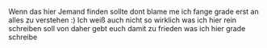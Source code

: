 Wenn das hier Jemand finden sollte dont blame me ich fange grade erst an alles zu verstehen :)
Ich weiß auch nicht so wirklich was ich hier rein schreiben soll von daher gebt euch damit zu frieden was ich hier grade schreibe
